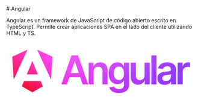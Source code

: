# Angular

Angular es un framework de JavaScript de código abierto escrito en TypeScript.
Permite crear aplicaciones SPA en el lado del cliente utilizando HTML y TS.

![alt text](image.png)

